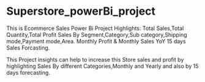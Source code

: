 # Superstore_powerBi_project
This is Ecommerce Sales Power Bi Project
Highlights:
         Total Sales,Total Quantity,Total Profit
         Sales By Segment,Category,Sub category,Shipping mode,Payment mode,Area.
         Monthly Profit & Monthly Sales YoY
         15 days Sales Forcasting.

This Project insights can help to increase this Store sales and profit by highlighting Sales By different Categories,Monthly and Yearly and also by 15 days forecasting.
         
